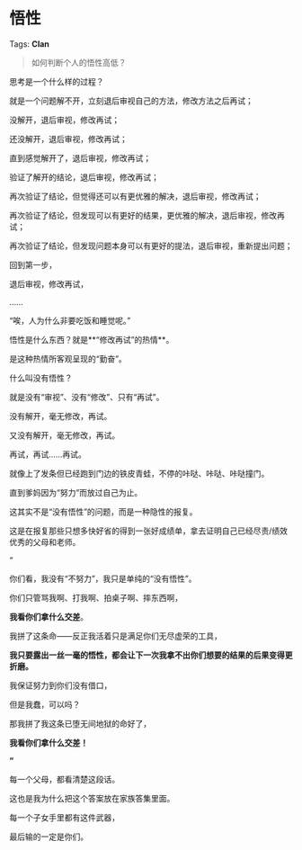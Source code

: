 # 悟性

Tags: **Clan**

> 如何判断个人的悟性高低？



思考是一个什么样的过程？

就是一个问题解不开，立刻退后审视自己的方法，修改方法之后再试；

没解开，退后审视，修改再试；

还没解开，退后审视，修改再试；

直到感觉解开了，退后审视，修改再试；

验证了解开的结论，退后审视，修改再试；

再次验证了结论，但觉得还可以有更优雅的解决，退后审视，修改再试；

再次验证了结论，但发现可以有更好的结果，更优雅的解决，退后审视，修改再试；

再次验证了结论，但发现问题本身可以有更好的提法，退后审视，重新提出问题；

回到第一步，

退后审视，修改再试，

……

“唉，人为什么非要吃饭和睡觉呢。”

  


悟性是什么东西？就是**“修改再试”的热情**。

是这种热情所客观呈现的“勤奋”。

  


什么叫没有悟性？

就是没有“审视”、没有“修改”、只有“再试”。

没有解开，毫无修改，再试。

又没有解开，毫无修改，再试。

再试，再试……再试。

就像上了发条但已经跑到门边的铁皮青蛙，不停的咔哒、咔哒、咔哒撞门。

直到爹妈因为“努力”而放过自己为止。

这其实不是“没有悟性”的问题，而是一种隐性的报复。

这是在报复那些只想多快好省的得到一张好成绩单，拿去证明自己已经尽责/绩效优秀的父母和老师。

“

你们看，我没有“不努力”，我只是单纯的“没有悟性”。

你们只管骂我啊、打我啊、拍桌子啊、摔东西啊，

**我看你们拿什么交差**。

我拼了这条命——反正我活着只是满足你们无尽虚荣的工具，

**我只要露出一丝一毫的悟性，都会让下一次我拿不出你们想要的结果的后果变得更折磨。**

我保证努力到你们没有借口，

但是我蠢，可以吗？

那我拼了我这条已堕无间地狱的命好了，

**我看你们拿什么交差！**

**”**

每一个父母，都看清楚这段话。

这也是我为什么把这个答案放在家族答集里面。

每一个子女手里都有这件武器，

最后输的一定是你们。



